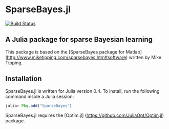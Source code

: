 # SparseBayes.jl

[![Build Status](https://travis-ci.org/irustandi/SparseBayes.jl.svg?branch=master)](https://travis-ci.org/irustandi/SparseBayes.jl)

A Julia package for sparse Bayesian learning
--------------------------------------------

This package is based on the [SparseBayes package for Matlab] (http://www.miketipping.com/sparsebayes.htm#software) written by Mike Tipping.

## Installation

SparseBayes.jl is written for Julia version 0.4. To install, run the following command inside a Julia session:

```julia
julia> Pkg.add("SparseBayes")
```

SparseBayes.jl requires the [Optim.jl] (https://github.com/JuliaOpt/Optim.jl) package.
